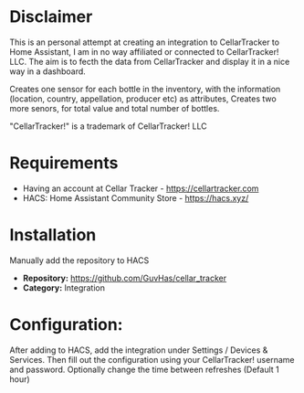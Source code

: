 # Disclaimer
This is an personal attempt at creating an integration to CellarTracker to Home Assistant, I am in no way affiliated or connected to CellarTracker! LLC.
The aim is to fecth the data from CellarTracker and display it in a nice way in a dashboard.

Creates one sensor for each bottle in the inventory, with the information (location, country, appellation, producer etc) as attributes,
Creates two more senors, for total value and total number of bottles.

"CellarTracker!" is a trademark of CellarTracker! LLC

# Requirements
- Having an account at Cellar Tracker - https://cellartracker.com
- HACS: Home Assistant Community Store - https://hacs.xyz/


# Installation
Manually add the repository to HACS 

- **Repository:** https://github.com/GuvHas/cellar_tracker
- **Category:** Integration

# Configuration:
After adding to HACS, add the integration under Settings / Devices & Services.
Then fill out the configuration using your CellarTracker! username and password.
Optionally change the time between refreshes (Default 1 hour)
